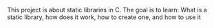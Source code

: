 This project is about static libraries in C. 
The goal is to learn: 
What is a static library, how does it work, how to create one, and how to use it
